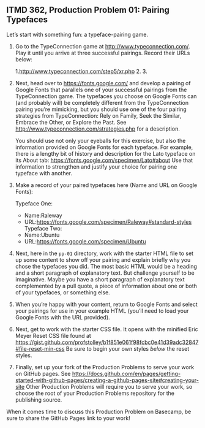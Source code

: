 ## ITMD 362, Production Problem 01: Pairing Typefaces

Let’s start with something fun: a typeface-pairing game.

1. Go to the TypeConnection game at http://www.typeconnection.com/. Play it until you arrive at
   three successful pairings. Record their URLs below:

   1.http://www.typeconnection.com/step5/xr.php
   2.
   3.

2. Next, head over to https://fonts.google.com/ and develop a pairing of Google Fonts that
   parallels one of your successful pairings from the TypeConnection game. The typefaces you choose
   on Google Fonts can (and probably will) be completely different from the TypeConnection pairing
   you’re mimicking, but you should use one of the four pairing strategies from TypeConnection: Rely
   on Family, Seek the Similar, Embrace the Other, or Explore the Past. See
   http://www.typeconnection.com/strategies.php for a description.

   You should use not only your eyeballs for this exercise, but also the information provided on
   Google Fonts for each typeface. For example, there is a lengthy bit of history and description
   for the Lato typeface on its About tab: https://fonts.google.com/specimen/Lato#about Use that
   information to strengthen and justify your choice for pairing one typeface with another.

3. Make a record of your paired typefaces here (Name and URL on Google Fonts):

   Typeface One:
     - Name:Raleway
     - URL:https://fonts.google.com/specimen/Raleway#standard-styles
   Typeface Two:
     - Name:Ubuntu
     - URL:https://fonts.google.com/specimen/Ubuntu

4. Next, here in the `pp-01` directory, work with the starter HTML file to set up some content to
   show off your pairing and explain briefly why you chose the typefaces you did. The most basic
   HTML would be a heading and a short paragraph of explanatory text. But challenge yourself to be
   imaginative. Maybe you have a short paragraph of explanatory text complemented by a pull quote, a
   piece of information about one or both of your typefaces, or something else.

5. When you’re happy with your content, return to Google Fonts and select your pairings for use in
   your example HTML (you’ll need to load your Google Fonts with the URL provided).

6. Next, get to work with the starter CSS file. It opens with the minified Eric Meyer Reset
   CSS file found at https://gist.github.com/profstolley/b1f851e061f98fcbc0e41d39adc32847#file-reset-min-css
   Be sure to begin your own styles *below* the reset styles.

7. Finally, set up your fork of the Production Problems to serve your work on GitHub pages. See
   https://docs.github.com/en/pages/getting-started-with-github-pages/creating-a-github-pages-site#creating-your-site
   Other Production Problems will require you to serve your work, so choose the root of your
   Production Problems repository for the publishing source.

When it comes time to discuss this Production Problem on Basecamp, be sure to share the GitHub Pages
link to your work!
